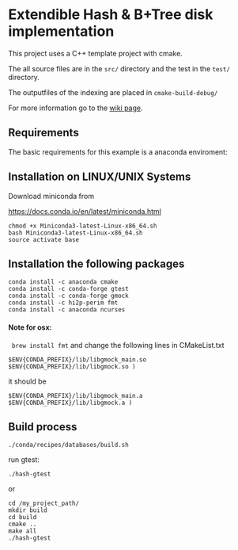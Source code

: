Extendible Hash & B+Tree disk implementation
==========================
This project uses a  C++ template project with cmake.

The all source files are in the `src/` directory and the test in the `test/` directory.

The outputfiles of the indexing are placed in `cmake-build-debug/`

For more information go to the [wiki page](https://github.com/andrea1diaz/Project1/wiki).

Requirements
-------------
The basic requirements for this example is a anaconda enviroment:


## Installation on LINUX/UNIX Systems

Download miniconda from

https://docs.conda.io/en/latest/miniconda.html

```
chmod +x Miniconda3-latest-Linux-x86_64.sh
bash Miniconda3-latest-Linux-x86_64.sh
source activate base
```

## Installation the following packages

```
conda install -c anaconda cmake
conda install -c conda-forge gtest
conda install -c conda-forge gmock
conda install -c hi2p-perim fmt
conda install -c anaconda ncurses
```

#### Note for osx:
` brew install fmt` and change the following lines in CMakeList.txt
```
$ENV{CONDA_PREFIX}/lib/libgmock_main.so
$ENV{CONDA_PREFIX}/lib/libgmock.so )
```

it should be 
```
$ENV{CONDA_PREFIX}/lib/libgmock_main.a
$ENV{CONDA_PREFIX}/lib/libgmock.a )

```


Build process
-------------
```
./conda/recipes/databases/build.sh
```

run gtest:
```
./hash-gtest
```

or 

```
cd /my_project_path/
mkdir build
cd build
cmake ..
make all
./hash-gtest
```
